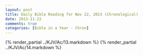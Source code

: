 ```yaml
---
layout: post
title: Daily Bible Reading for Nov 22, 2013 (Chronological)
date: 2013-11-22
comments: true
categories: [Bible in a Year - Chron]
---
```

{% render_partial ../KJV/Ac/13.markdown %}
{% render_partial ../KJV/Ac/14.markdown %}
